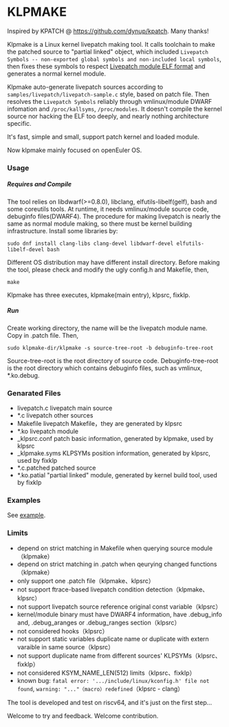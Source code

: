 # KLPMAKE

Inspired by KPATCH @ https://github.com/dynup/kpatch. Many thanks!

Klpmake is a Linux kernel livepatch making tool. It calls toolchain to make the patched source to "partial linked" object, which included `Livepatch Symbols -- non-exported global symbols and non-included local symbols`, then fixes these symbols to respect [Livepatch module ELF format](https://www.kernel.org/doc/html/latest/livepatch/module-elf-format.html) and generates a normal kernel module.

Klpmake auto-generate livepatch sources according to `samples/livepatch/livepatch-sample.c` style, based on patch file. Then resolves the `Livepatch Symbols` reliably through vmlinux/module DWARF infomation and `/proc/kallsyms`, `/proc/modules`. It doesn't compile the kernel source nor hacking the ELF too deeply, and nearly nothing architecture specific.

It's fast, simple and small, support patch kernel and loaded module.

Now klpmake mainly focused on openEuler OS.

### Usage

##### Requires and Compile

The tool relies on libdwarf(>=0.8.0), libclang, elfutils-libelf(gelf), bash and some coreutils tools. At runtime, it needs vmlinux/module source code, debuginfo files(DWARF4). The procedure for making livepatch is nearly the same as normal module making, so there must be kernel building infrastructure. Install some libraries by:

```
sudo dnf install clang-libs clang-devel libdwarf-devel elfutils-libelf-devel bash
```

Different OS distribution may have different install directory. Before making the tool, please check and modify the ugly config.h and Makefile, then,
```
make
```

Klpmake has three executes, klpmake(main entry), klpsrc, fixklp.

##### Run

Create working directory, the name will be the livepatch module name. Copy in .patch file. Then,
```
sudo klpmake-dir/klpmake -s source-tree-root -b debuginfo-tree-root
```
Source-tree-root is the root directory of source code. Debuginfo-tree-root is the root directory which contains debuginfo files, such as vmlinux, *.ko.debug.

### Genarated Files

- livepatch.c		livepatch main source
- *.c			    livepatch other sources
- Makefile			livepatch Makefile，they are generated by klpsrc
- *.ko              livepatch module
- _klpsrc.conf      patch basic information, generated by klpmake, used by klpsrc
- _klpmake.syms		KLPSYMs position information, generated by klpsrc, used by fixklp
- *.c.patched       patched source
- *.ko.patial       "partial linked" module, generated by kernel build tool, used by fixklp

### Examples

See [example](example/readme.md).

### Limits

- depend on strict matching in Makefile when querying source module（klpmake）
- depend on strict matching in .patch when qeurying changed functions（klpmake）
- only support one .patch file（klpmake、klpsrc）
- not support ftrace-based livepatch condition detection（klpmake、klpsrc）
- not support livepatch source reference original const variable（klpsrc）
- kernel/module binary must have DWARF4 information, have .debug_info and, .debug_aranges or .debug_ranges section（klpsrc）
- not considered hooks（klpsrc）
- not support static variables duplicate name or duplicate with extern varaible in same source（klpsrc）
- not support duplicate name from different sources' KLPSYMs（klpsrc、fixklp）
- not considered KSYM_NAME_LEN(512) limits（klpsrc、fixklp）
- known bug: `fatal error: '.../include/linux/kconfig.h' file not found`, `warning: "..."（macro）redefined`（klpsrc - clang）

The tool is developed and test on riscv64, and it's just on the first step...

Welcome to try and feedback. Welcome contribution.


